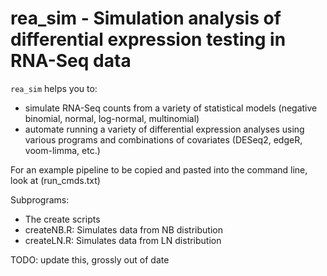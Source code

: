 rea_sim - Simulation analysis of differential expression testing in RNA-Seq data
========================================================

`rea_sim` helps you to:

- simulate RNA-Seq counts from a variety of statistical models (negative binomial, normal, log-normal, multinomial)
- automate running a variety of differential expression analyses using various programs and combinations of covariates (DESeq2, edgeR, voom-limma, etc.)

For an example pipeline to be copied and pasted into the command line, look at (run_cmds.txt)

Subprograms:
- The create scripts
- createNB.R: Simulates data from NB distribution
- createLN.R: Simulates data from LN distribution

TODO: update this, grossly out of date
